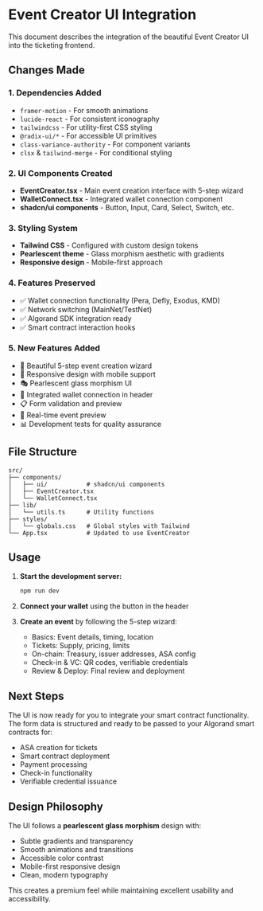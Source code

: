 # Event Creator UI Integration

This document describes the integration of the beautiful Event Creator UI into the ticketing frontend.

## Changes Made

### 1. Dependencies Added
- `framer-motion` - For smooth animations
- `lucide-react` - For consistent iconography
- `tailwindcss` - For utility-first CSS styling
- `@radix-ui/*` - For accessible UI primitives
- `class-variance-authority` - For component variants
- `clsx` & `tailwind-merge` - For conditional styling

### 2. UI Components Created
- **EventCreator.tsx** - Main event creation interface with 5-step wizard
- **WalletConnect.tsx** - Integrated wallet connection component
- **shadcn/ui components** - Button, Input, Card, Select, Switch, etc.

### 3. Styling System
- **Tailwind CSS** - Configured with custom design tokens
- **Pearlescent theme** - Glass morphism aesthetic with gradients
- **Responsive design** - Mobile-first approach

### 4. Features Preserved
- ✅ Wallet connection functionality (Pera, Defly, Exodus, KMD)
- ✅ Network switching (MainNet/TestNet)
- ✅ Algorand SDK integration ready
- ✅ Smart contract interaction hooks

### 5. New Features Added
- 🎨 Beautiful 5-step event creation wizard
- 📱 Responsive design with mobile support
- 🎭 Pearlescent glass morphism UI
- 🔗 Integrated wallet connection in header
- 📋 Form validation and preview
- 🎯 Real-time event preview
- 📊 Development tests for quality assurance

## File Structure

```
src/
├── components/
│   ├── ui/           # shadcn/ui components
│   ├── EventCreator.tsx
│   └── WalletConnect.tsx
├── lib/
│   └── utils.ts      # Utility functions
├── styles/
│   └── globals.css   # Global styles with Tailwind
└── App.tsx           # Updated to use EventCreator
```

## Usage

1. **Start the development server:**
   ```bash
   npm run dev
   ```

2. **Connect your wallet** using the button in the header

3. **Create an event** by following the 5-step wizard:
   - Basics: Event details, timing, location
   - Tickets: Supply, pricing, limits
   - On-chain: Treasury, issuer addresses, ASA config
   - Check-in & VC: QR codes, verifiable credentials
   - Review & Deploy: Final review and deployment

## Next Steps

The UI is now ready for you to integrate your smart contract functionality. The form data is structured and ready to be passed to your Algorand smart contracts for:

- ASA creation for tickets
- Smart contract deployment
- Payment processing
- Check-in functionality
- Verifiable credential issuance

## Design Philosophy

The UI follows a **pearlescent glass morphism** design with:
- Subtle gradients and transparency
- Smooth animations and transitions
- Accessible color contrast
- Mobile-first responsive design
- Clean, modern typography

This creates a premium feel while maintaining excellent usability and accessibility.
